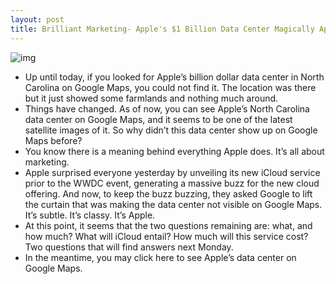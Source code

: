 ```yaml
---
layout: post
title: Brilliant Marketing- Apple's $1 Billion Data Center Magically Appears on Google Maps
---
```

![img](http://media.idownloadblog.com/wp-content/uploads/2011/06/Apple-Data-Center-Google-Maps.png)
* Up until today, if you looked for Apple’s billion dollar data center in North Carolina on Google Maps, you could not find it. The location was there but it just showed some farmlands and nothing much around.
* Things have changed. As of now, you can see Apple’s North Carolina data center on Google Maps, and it seems to be one of the latest satellite images of it. So why didn’t this data center show up on Google Maps before?
* You know there is a meaning behind everything Apple does. It’s all about marketing.
* Apple surprised everyone yesterday by unveiling its new iCloud service prior to the WWDC event, generating a massive buzz for the new cloud offering. And now, to keep the buzz buzzing, they asked Google to lift the curtain that was making the data center not visible on Google Maps. It’s subtle. It’s classy. It’s Apple.
* At this point, it seems that the two questions remaining are: what, and how much? What will iCloud entail? How much will this service cost? Two questions that will find answers next Monday.
* In the meantime, you may click here to see Apple’s data center on Google Maps.

